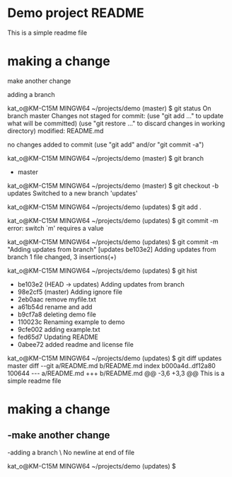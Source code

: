 # Demo project README

This is a simple readme file

# making a change
make another change

adding a branch

kat_o@KM-C15M MINGW64 ~/projects/demo (master)
$ git status
On branch master
Changes not staged for commit:
  (use "git add <file>..." to update what will be committed)
  (use "git restore <file>..." to discard changes in working directory)
        modified:   README.md

no changes added to commit (use "git add" and/or "git commit -a")

kat_o@KM-C15M MINGW64 ~/projects/demo (master)
$ git branch
* master

kat_o@KM-C15M MINGW64 ~/projects/demo (master)
$ git checkout -b updates
Switched to a new branch 'updates'

kat_o@KM-C15M MINGW64 ~/projects/demo (updates)
$ git add .

kat_o@KM-C15M MINGW64 ~/projects/demo (updates)
$ git commit -m
error: switch `m' requires a value

kat_o@KM-C15M MINGW64 ~/projects/demo (updates)
$ git commit -m "Adding updates from branch"
[updates be103e2] Adding updates from branch
 1 file changed, 3 insertions(+)

kat_o@KM-C15M MINGW64 ~/projects/demo (updates)
$ git hist
* be103e2 (HEAD -> updates) Adding updates from branch
* 98e2cf5 (master) Adding ignore file
* 2eb0aac remove myfile.txt
* a61b54d rename and add
* b9cf7a8 deleting demo file
* 110023c Renaming example to demo
* 9cfe002 adding example.txt
* fed65d7 Updating README
* 0abee72 added readme and license file

kat_o@KM-C15M MINGW64 ~/projects/demo (updates)
$ git diff updates master
diff --git a/README.md b/README.md
index b000a4d..df12a80 100644
--- a/README.md
+++ b/README.md
@@ -3,6 +3,3 @@
 This is a simple readme file

 # making a change
-make another change
-
-adding a branch
\ No newline at end of file

kat_o@KM-C15M MINGW64 ~/projects/demo (updates)
$

